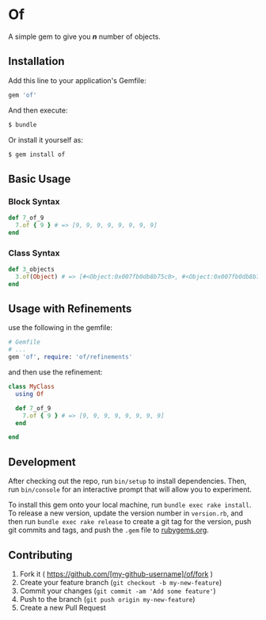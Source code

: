 # Of

A simple gem to give you ***n*** number of objects.

## Installation

Add this line to your application's Gemfile:

```ruby
gem 'of'
```

And then execute:
```sh
$ bundle
```

Or install it yourself as:
```sh
$ gem install of
```

## Basic Usage

### Block Syntax
```ruby
def 7_of_9
  7.of { 9 } # => [9, 9, 9, 9, 9, 9, 9, 9]
end
```

### Class Syntax
```ruby
def 3_objects
  3.of(Object) # => [#<Object:0x007fb0db8b75c0>, #<Object:0x007fb0db8b7548>, #<Object:0x007fb0db8b74f8>]
end
```

## Usage with Refinements

use the following in the gemfile:

```ruby
# Gemfile
# ...
gem 'of', require: 'of/refinements'
```

and then use the refinement:

```ruby
class MyClass
  using Of

  def 7_of_9
    7.of { 9 } # => [9, 9, 9, 9, 9, 9, 9, 9]
  end

end
```

## Development

After checking out the repo, run `bin/setup` to install dependencies. Then, run `bin/console` for an interactive prompt that will allow you to experiment.

To install this gem onto your local machine, run `bundle exec rake install`. To release a new version, update the version number in `version.rb`, and then run `bundle exec rake release` to create a git tag for the version, push git commits and tags, and push the `.gem` file to [rubygems.org](https://rubygems.org).

## Contributing

1. Fork it ( https://github.com/[my-github-username]/of/fork )
2. Create your feature branch (`git checkout -b my-new-feature`)
3. Commit your changes (`git commit -am 'Add some feature'`)
4. Push to the branch (`git push origin my-new-feature`)
5. Create a new Pull Request
